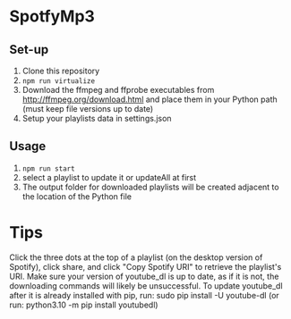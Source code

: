 # SpotfyMp3

## Set-up
1. Clone this repository
2. `npm run virtualize`
3. Download the ffmpeg and ffprobe executables from http://ffmpeg.org/download.html and place them in your Python path (must keep file versions up to date)
4. Setup your playlists data in settings.json

## Usage
1. `npm run start`
2. select a playlist to update it or updateAll at first
3. The output folder for downloaded playlists will be created adjacent to the location of the Python file

# Tips

Click the three dots at the top of a playlist (on the desktop version of Spotify), click share, and click "Copy Spotify URI" to retrieve the playlist's URI.
Make sure your version of youtube_dl is up to date, as if it is not, the downloading commands will likely be unsuccessful. To update youtube_dl after it is already installed with pip, run: sudo pip install -U youtube-dl (or run: python3.10 -m pip install youtubedl)

